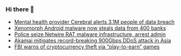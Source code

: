 ### Hi there 👋

<!--START_SECTION:feed-->
* [Mental health provider Cerebral alerts 3.1M people of data breach](https://www.bleepingcomputer.com/news/security/mental-health-provider-cerebral-alerts-31m-people-of-data-breach/)
* [Xenomorph Android malware now steals data from 400 banks](https://www.bleepingcomputer.com/news/security/xenomorph-android-malware-now-steals-data-from-400-banks/)
* [Police seize Netwire RAT malware infrastructure, arrest admin](https://www.bleepingcomputer.com/news/security/police-seize-netwire-rat-malware-infrastructure-arrest-admin/)
* [Akamai mitigates record-breaking 900Gbps DDoS attack in Asia](https://www.bleepingcomputer.com/news/security/akamai-mitigates-record-breaking-900gbps-ddos-attack-in-asia/)
* [FBI warns of cryptocurrency theft via “play-to-earn” games](https://www.bleepingcomputer.com/news/security/fbi-warns-of-cryptocurrency-theft-via-play-to-earn-games/)
<!--END_SECTION:feed-->

<!--
**frankenk/frankenk** is a ✨ _special_ ✨ repository because its `README.md` (this file) appears on your GitHub profile.

Here are some ideas to get you started:

- 🔭 I’m currently working on ...
- 🌱 I’m currently learning ...
- 👯 I’m looking to collaborate on ...
- 🤔 I’m looking for help with ...
- 💬 Ask me about ...
- 📫 How to reach me: ...
- 😄 Pronouns: ...
- ⚡ Fun fact: ...
-->



